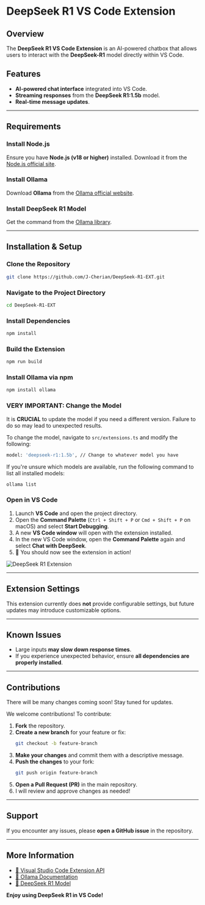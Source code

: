 # DeepSeek R1 VS Code Extension

## Overview

The **DeepSeek R1 VS Code Extension** is an AI-powered chatbox that allows users to interact with the **DeepSeek-R1** model directly within VS Code.

## Features

- **AI-powered chat interface** integrated into VS Code.
- **Streaming responses** from the **DeepSeek R1:1.5b** model.
- **Real-time message updates**.

---

## Requirements

### Install Node.js
Ensure you have **Node.js (v18 or higher)** installed. Download it from the [Node.js official site](https://nodejs.org/).

### Install Ollama
Download **Ollama** from the [Ollama official website](https://ollama.com/download).

### Install DeepSeek R1 Model
Get the command from the [Ollama library](https://ollama.com/library/deepseek-r1).

---

## Installation & Setup

### Clone the Repository
```sh
git clone https://github.com/J-Cherian/DeepSeek-R1-EXT.git
```

### Navigate to the Project Directory
```sh
cd DeepSeek-R1-EXT
```

### Install Dependencies
```sh
npm install
```

### Build the Extension
```sh
npm run build
```

### Install Ollama via npm
```sh
npm install ollama
```

### VERY IMPORTANT: Change the Model 

It is **CRUCIAL** to update the model if you need a different version. Failure to do so may lead to unexpected results.

To change the model, navigate to `src/extensions.ts` and modify the following:
```sh
model: 'deepseek-r1:1.5b', // Change to whatever model you have
```

If you're unsure which models are available, run the following command to list all installed models:
```sh
ollama list
```

### Open in VS Code
1. Launch **VS Code** and open the project directory.
2. Open the **Command Palette** (`Ctrl + Shift + P` or `Cmd + Shift + P` on macOS) and select **Start Debugging**.
3. A new **VS Code window** will open with the extension installed.
4. In the new VS Code window, open the **Command Palette** again and select **Chat with DeepSeek**.
5. 🎉 You should now see the extension in action!

![DeepSeek R1 Extension](https://github.com/user-attachments/assets/4be65577-8b6c-4a8a-be5e-777ca7595cf7)

---

## Extension Settings
This extension currently does **not** provide configurable settings, but future updates may introduce customizable options.

---

## Known Issues
- Large inputs **may slow down response times**.
- If you experience unexpected behavior, ensure **all dependencies are properly installed**.

---

## Contributions

There will be many changes coming soon! Stay tuned for updates.

We welcome contributions! To contribute:

1. **Fork** the repository.
2. **Create a new branch** for your feature or fix:
   ```sh
   git checkout -b feature-branch
   ```
3. **Make your changes** and commit them with a descriptive message.
4. **Push the changes** to your fork:
   ```sh
   git push origin feature-branch
   ```
5. **Open a Pull Request (PR)** in the main repository.
6. I will review and approve changes as needed!

---

## Support
If you encounter any issues, please **open a GitHub issue** in the repository.

---

## More Information
- [🔗 Visual Studio Code Extension API](https://code.visualstudio.com/api)
- [🔗 Ollama Documentation](https://ollama.com/docs)
- [🔗 DeepSeek R1 Model](https://ollama.com/library/deepseek-r1)

**Enjoy using DeepSeek R1 in VS Code!** 
